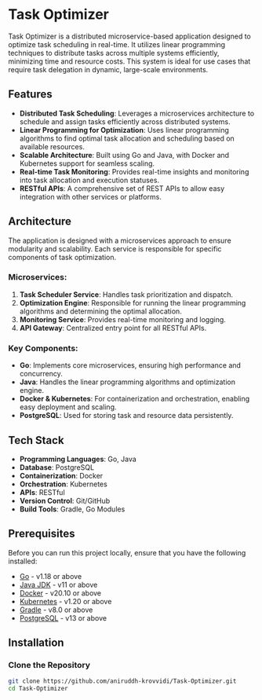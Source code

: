 # Task Optimizer

Task Optimizer is a distributed microservice-based application designed to optimize task scheduling in real-time. It utilizes linear programming techniques to distribute tasks across multiple systems efficiently, minimizing time and resource costs. This system is ideal for use cases that require task delegation in dynamic, large-scale environments.

## Features

- **Distributed Task Scheduling**: Leverages a microservices architecture to schedule and assign tasks efficiently across distributed systems.
- **Linear Programming for Optimization**: Uses linear programming algorithms to find optimal task allocation and scheduling based on available resources.
- **Scalable Architecture**: Built using Go and Java, with Docker and Kubernetes support for seamless scaling.
- **Real-time Task Monitoring**: Provides real-time insights and monitoring into task allocation and execution statuses.
- **RESTful APIs**: A comprehensive set of REST APIs to allow easy integration with other services or platforms.

## Architecture

The application is designed with a microservices approach to ensure modularity and scalability. Each service is responsible for specific components of task optimization.

### Microservices:
1. **Task Scheduler Service**: Handles task prioritization and dispatch.
2. **Optimization Engine**: Responsible for running the linear programming algorithms and determining the optimal allocation.
3. **Monitoring Service**: Provides real-time monitoring and logging.
4. **API Gateway**: Centralized entry point for all RESTful APIs.

### Key Components:
- **Go**: Implements core microservices, ensuring high performance and concurrency.
- **Java**: Handles the linear programming algorithms and optimization engine.
- **Docker & Kubernetes**: For containerization and orchestration, enabling easy deployment and scaling.
- **PostgreSQL**: Used for storing task and resource data persistently.

## Tech Stack

- **Programming Languages**: Go, Java
- **Database**: PostgreSQL
- **Containerization**: Docker
- **Orchestration**: Kubernetes
- **APIs**: RESTful
- **Version Control**: Git/GitHub
- **Build Tools**: Gradle, Go Modules

## Prerequisites

Before you can run this project locally, ensure that you have the following installed:

- [Go](https://golang.org/doc/install) - v1.18 or above
- [Java JDK](https://www.oracle.com/java/technologies/javase-jdk11-downloads.html) - v11 or above
- [Docker](https://docs.docker.com/get-docker/) - v20.10 or above
- [Kubernetes](https://kubernetes.io/docs/setup/) - v1.20 or above
- [Gradle](https://gradle.org/install/) - v8.0 or above
- [PostgreSQL](https://www.postgresql.org/download/) - v13 or above

## Installation

### Clone the Repository

```bash
git clone https://github.com/aniruddh-krovvidi/Task-Optimizer.git
cd Task-Optimizer
